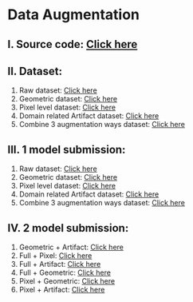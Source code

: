 # Data Augmentation
## **I. Source code:** [Click here](Augmentation_CS406.ipynb)
## **II. Dataset:**
1. Raw dataset: [Click here](https://www.kaggle.com/c/plant-pathology-2021-fgvc8/data?select=train.csv)
2. Geometric dataset: [Click here](https://www.kaggle.com/vinhphmquang/fgvc8-geometric-aug)
3. Pixel level dataset: [Click here](https://www.kaggle.com/thnhhunhtn/data-pixel-aug)
4. Domain related Artifact dataset: [Click here](https://www.kaggle.com/thnhhunhtn/data-insect)
5. Combine 3 augmentation ways dataset: [Click here](https://www.kaggle.com/thnhhunhtn/fgvc8aug)

## **III. 1 model submission:**
1. Raw dataset: [Click here](https://www.kaggle.com/vinhphmquang/efficientnet-v2-raw-submit)
2. Geometric dataset: [Click here](https://www.kaggle.com/vinhphmquang/efficientnet-v2-geoaug-submit)
3. Pixel level dataset: [Click here](https://www.kaggle.com/vinhphmquang/efficientnet-v2-pixelaug-submit)
4. Domain related Artifact dataset: [Click here](https://www.kaggle.com/vinhphmquang/efficientnet-v2-insectaug-submit)
5. Combine 3 augmentation ways dataset: [Click here](https://www.kaggle.com/vinhphmquang/efficientnet-v2-final-submit)

## **IV. 2 model submission:**

1. Geometric + Artifact: [Click here](https://www.kaggle.com/vinhphmquang/ensemnle-v2-geo-insect)
2. Full + Pixel: [Click here](https://www.kaggle.com/vinhphmquang/ensemnle-v2-full-pixel)
3. Full + Artifact: [Click here](https://www.kaggle.com/vinhphmquang/ensemnle-v2-full-insect)
4. Full + Geometric: [Click here](https://www.kaggle.com/vinhphmquang/ensemnle-v2-full-geo)
5. Pixel + Geometric: [Click here](https://www.kaggle.com/vinhphmquang/ensemnle-v2-pixel-geo)
6. Pixel + Artifact: [Click here](https://www.kaggle.com/vinhphmquang/ensemnle-v2-pixel-insect)
